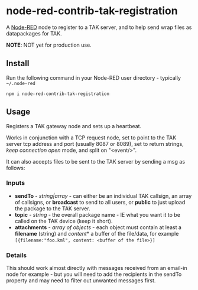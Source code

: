 node-red-contrib-tak-registration
=================================

A <a href="http://nodered.org" target="_new">Node-RED</a> node to register to a TAK server,
and to help send wrap files as datapackages for TAK.

**NOTE**: NOT yet for production use.

Install
-------

Run the following command in your Node-RED user directory - typically `~/.node-red`

    npm i node-red-contrib-tak-registration

Usage
-----

Registers a TAK gateway node and sets up a heartbeat.

Works in conjunction with a TCP request node, set to point to the TAK server tcp address and port
(usually 8087 or 8089), set to return strings, <i>keep connection open</i> mode, and split on "&lt;event/&gt;".

It can also accepts files to be sent to the TAK server by sending a msg as follows:

### Inputs

 -  **sendTo** - *string|array* - can either be an individual TAK callsign, an array of callsigns, or **broadcast**
to send to all users, or **public** to just upload the package to the TAK server.
 - **topic** - *string* - the overall package name - IE what you want it to be called on the TAK device (keep it short).
 - **attachments** - *array of objects* - each object must contain at least a **filename** (string) and *content** a buffer of the file/data, for example `[{filename:"foo.kml", content: <buffer of the file>}]`

### Details

This should work almost directly with messages received from an email-in node for example - but you will need to add the recipients in the sendTo property and may need to filter out unwanted messages first.